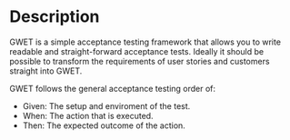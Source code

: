 <h1>Description</h1>
GWET is a simple acceptance testing framework that allows you to write readable and straight-forward acceptance tests.
Ideally it should be possible to transform the requirements of user stories and customers straight into GWET.

GWET follows the general acceptance testing order of:
* Given: The setup and enviroment of the test.
* When: The action that is executed.
* Then: The expected outcome of the action.
